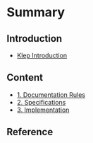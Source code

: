 # Summary

## Introduction

* [Klep Introduction](README.md)

## Content

* [1. Documentation Rules](environment/documentation-rules.md)
* [2. Specifications](environment/specifications.md)
* [3. Implementation](environment/implementation.md)

## Reference

